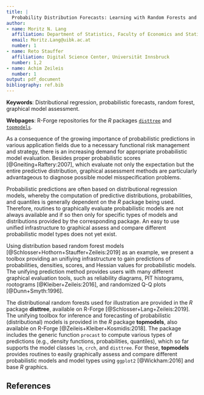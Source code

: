 ```yaml
---
title: |
  Probability Distribution Forecasts: Learning with Random Forests and Graphical Assessment 
author:
- name: Moritz N. Lang
  affiliation: Department of Statistics, Faculty of Economics and Statistics, Universität Innsbruck
  email: Moritz.Lang@uibk.ac.at
  number: 1
- name: Reto Stauffer
  affiliation: Digital Science Center, Universität Innsbruck
  number: 1,2
- name: Achim Zeileis
  number: 1 
output: pdf_document
bibliography: ref.bib
---
```


**Keywords**: Distributional regression, probabilistic forecasts, random forest, graphical model assessment.

**Webpages**: R-Forge repositories for the *R* packages [`disttree`](https://R-Forge.R-project.org/projects/partykit/pkg/disttree/) and [`topmodels`](https://R-Forge.R-project.org/projects/topmodels/pkg/topmodels/).

As a consequence of the growing importance of probabilistic predictions in
various application fields due to a necessary functional risk management and
strategy, there is an increasing demand for appropriate probabilistic model
evaluation. Besides proper probabilistic scores [@Gneiting+Raftery:2007], which
evaluate not only the expectation but the entire predictive distribution,
graphical assessment methods are particularly advantageous to diagnose possible
model misspecification problems.  

Probabilistic predictions are often based on distributional regression models,
whereby the computation of predictive distributions, probabilities, and
quantiles is generally dependent on the *R* package being used.  Therefore,
routines to graphically evaluate probabilistic models are not always available
and if so then only for specific types of models and distributions provided by
the corresponding package. An easy to use unified infrastructure to graphical
assess and compare different probabilistic model types does not yet exist.

Using distribution based random forest models
[@Schlosser+Hothorn+Stauffer+Zeileis:2019] as an example, we present a toolbox
providing an unifiying infrastructure to gain predictions of probabilities,
densities, scores, and Hessian values for probabilistic models. The unifying
prediction method provides users with many different graphical evaluation
tools, such as reliability diagrams, PIT histograms, rootograms
[@Kleiber+Zeileis:2016], and randomized Q-Q plots [@Dunn+Smyth:1996].

The distributional random forests used for illustration are provided in the *R*
package **disttree**, available on R-Forge [@Schlosser+Lang+Zeileis:2019]. The
unifying toolbox for inference and forecasting of probabilistic
(distributional) models is provided in the *R* package **topmodels**, also
available on R-Forge [@Zeileis+Kleiber+Kosmidis:2018]. The package includes the
generic function `procast` to compute various types of predictions (e.g.,
density functions, probabilities, quantiles), which so far supports the model
classes `lm`, `crch`, and `disttree`. For these, **topmodels** provides
routines to easily graphically assess and compare different probabilistic
models and model types using `ggplot2` [@Wickham:2016] and base *R* graphics. 

## References

